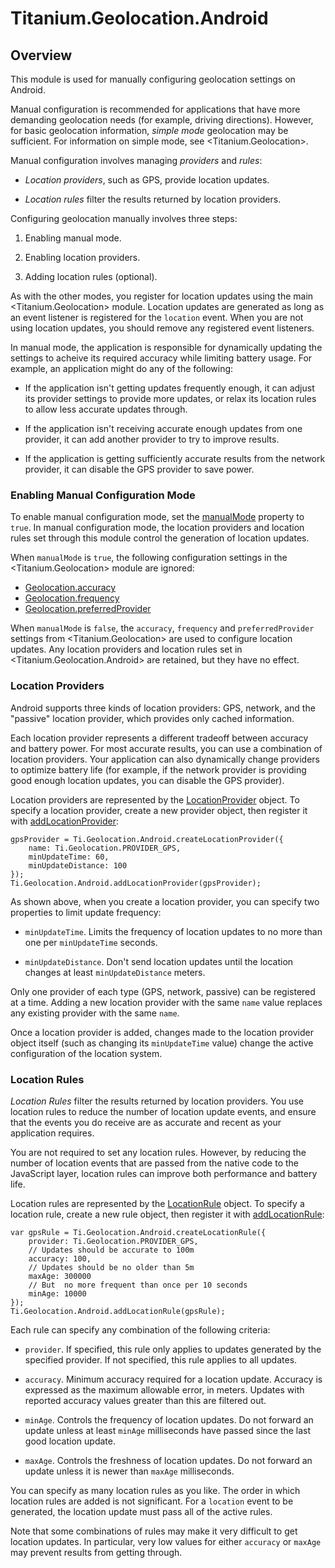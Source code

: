 # Titanium.Geolocation.Android

<ProxySummary/>

## Overview

This module is used for manually configuring geolocation settings on Android. 

Manual configuration is recommended for applications that have more demanding 
geolocation needs (for example, driving directions). However, for basic geolocation
information, *simple mode* geolocation may be sufficient. For information on simple 
mode, see <Titanium.Geolocation>.

Manual configuration involves managing *providers* and *rules*:

*   *Location providers*, such as GPS, provide location updates.

*   *Location rules* filter the results returned by location providers. 

Configuring geolocation manually involves three steps:

1.  Enabling manual mode.

2.  Enabling location providers.

3.  Adding location rules (optional).

As with the other modes, you register for location updates using the main
<Titanium.Geolocation> module. Location updates are generated as long as 
an event listener is registered for the `location` event.  When you are not 
using location updates, you should remove any registered event listeners.

In manual mode, the application is responsible for dynamically updating the settings
to acheive its required accuracy while limiting battery usage. For example, an
application might do any of the following:

*   If the application isn't getting updates frequently enough, it can adjust its
    provider settings to provide more updates, or relax its location rules to allow
    less accurate updates through. 

*   If the application isn't receiving accurate enough updates from one provider, it 
    can add another provider to try to improve results.

*   If the application is getting sufficiently accurate results from the network 
    provider, it can disable the GPS provider to save power.

### Enabling Manual Configuration Mode

To enable manual configuration mode, set the [manualMode](Titanium.Geolocation.Android.manualMode) 
property to `true`. In manual configuration mode, the location providers and location
rules set through this module control the generation of location updates.

When `manualMode` is `true`, the following configuration settings in the
<Titanium.Geolocation> module are ignored:

*   [Geolocation.accuracy](Titanium.Geolocation.accuracy)
*   [Geolocation.frequency](Titanium.Geolocation.frequency)
*   [Geolocation.preferredProvider](Titanium.Geolocation.preferredProvider)

When `manualMode` is `false`, the `accuracy`, `frequency` and `preferredProvider` 
settings from <Titanium.Geolocation> are used to configure location updates.
Any location providers and location rules set in <Titanium.Geolocation.Android> 
are retained, but they have no effect.

### Location Providers
    
Android supports three kinds of location providers: GPS, network, and the 
"passive" location provider, which provides only cached information. 

Each location provider represents a different tradeoff between accuracy and
battery power. For most accurate results, you can use a combination of location
providers. Your application can also dynamically change providers to optimize
battery life (for example, if the network provider is providing good enough
location updates, you can disable the GPS provider).

Location providers are represented by the
[LocationProvider](Titanium.Geolocation.Android.LocationProvider) object. 
To specify a location provider, create a new provider object, then register it
with [addLocationProvider](Titanium.Geolocation.Android.createLocationProvider):

    gpsProvider = Ti.Geolocation.Android.createLocationProvider({
        name: Ti.Geolocation.PROVIDER_GPS,
        minUpdateTime: 60, 
        minUpdateDistance: 100
    });
    Ti.Geolocation.Android.addLocationProvider(gpsProvider);

As shown above, when you create a location provider, you can specify two
properties to limit update frequency:

*   `minUpdateTime`. Limits the frequency of location updates to no more 
    than one per `minUpdateTime` seconds.

*   `minUpdateDistance`. Don't send location updates until the location changes
    at least `minUpdateDistance` meters.

Only one provider of each type (GPS, network, passive) can be registered at a
time. Adding a new location provider with the same `name` value replaces any
existing provider with the same `name`.

Once a location provider is added, changes made to the location provider object itself
(such as changing its `minUpdateTime` value) change the active configuration of the 
location system.

### Location Rules

*Location Rules* filter the results returned by location providers. You use
location rules to reduce the number of location update events, and ensure that 
the events you do receive are as accurate and recent as your application requires.

You are not required to set any location rules. However, by reducing the number of 
location events that are passed from the native code
to the JavaScript layer, location rules can improve both performance and battery
life.

Location rules are represented by the
[LocationRule](Titanium.Geolocation.Android.LocationProvider) object. To
specify a location rule, create a new rule object, then register it with 
[addLocationRule](Titanium.Geolocation.Android.createLocationProvider):

    var gpsRule = Ti.Geolocation.Android.createLocationRule({
        provider: Ti.Geolocation.PROVIDER_GPS,
        // Updates should be accurate to 100m
        accuracy: 100,
        // Updates should be no older than 5m
        maxAge: 300000
        // But  no more frequent than once per 10 seconds
        minAge: 10000
    });
    Ti.Geolocation.Android.addLocationRule(gpsRule);

Each rule can specify any combination of the following criteria:

*   `provider`. If specified, this rule only applies to updates generated
    by the specified provider. If not specified, this rule applies to all updates.

*   `accuracy`. Minimum accuracy required for a location update. Accuracy is
    expressed as the maximum allowable error, in meters. Updates with reported
    accuracy values greater than this are filtered out. 

*   `minAge`. Controls the frequency of location updates. Do not forward an update unless
     at least `minAge` milliseconds have passed since the last good location
     update.

*   `maxAge`. Controls the freshness of location updates. Do not forward an update
    unless it is newer than `maxAge` milliseconds.

You can specify as many location rules as you like. The order in which location rules
are added is not significant. For a `location` event to be generated, the location
update must pass all of the active rules.

Note that some combinations of rules may make it very difficult to get location
updates. In particular, very low values for either `accuracy` or `maxAge` may prevent 
results from getting through.

<ApiDocs/>
